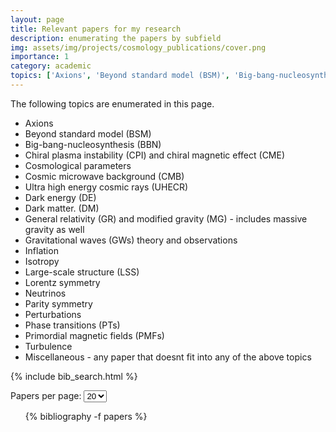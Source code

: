 ```yaml
---
layout: page
title: Relevant papers for my research
description: enumerating the papers by subfield
img: assets/img/projects/cosmology_publications/cover.png
importance: 1
category: academic
topics: ['Axions', 'Beyond standard model (BSM)', 'Big-bang-nucleosynthesis (BBN)', 'Chiral plasma instability (CPI) and chiral magnetic effect (CME)', 'Cosmological parameters','Cosmic microwave background (CMB)', 'Ultra high energy cosmic rays (UHECR)', 'Dark energy (DE)', 'Dark matter. (DM)', 'General relativity (GR) and modified gravity (MG)', 'Gravitational waves (GWs) theory & observations', 'Inflation', 'Isotropy', 'Large-scale structure (LSS)', 'Lorentz symmetry', 'Neutrinos', 'Parity symmetry', 'Perturbations', 'Phase transitions (PTs)', 'Primordial magnetic fields (PMFs)', 'Turbulence', 'Miscellaneous']
---
```

The following topics are enumerated in this page. 
- Axions
- Beyond standard model (BSM)
- Big-bang-nucleosynthesis (BBN)
- Chiral plasma instability (CPI) and chiral magnetic effect (CME)
- Cosmological parameters
- Cosmic microwave background (CMB)
- Ultra high energy cosmic rays (UHECR)
- Dark energy (DE)
- Dark matter. (DM)
- General relativity (GR) and modified gravity (MG) - includes massive gravity as well
- Gravitational waves (GWs) theory and observations
- Inflation
- Isotropy 
- Large-scale structure (LSS)
- Lorentz symmetry 
- Neutrinos
- Parity symmetry 
- Perturbations 
- Phase transitions (PTs)
- Primordial magnetic fields (PMFs)
- Turbulence
- Miscellaneous - any paper that doesnt fit into any of the above topics

{% include bib_search.html %}

<div class="bibliography-controls">
  <label for="per-page">Papers per page:</label>
  <select id="per-page">
    <option value="10">10</option>
    <option value="20" selected>20</option>
    <option value="50">50</option>
  </select>
</div>

<ul id="bib-list">
  {% bibliography -f papers %}
</ul>
<div id="bib-nav"></div>

<style>
  /* Anything that has the extra .hidden class is invisible */
  .hidden { display: none; }
</style>

<script>
document.addEventListener('DOMContentLoaded', () => {
  /* ---------- original pagination --------- */
  const perPageSelect = document.getElementById('per-page');
  const bibItems      = Array.from(document.querySelectorAll('#bib-list li'));
  const nav           = document.getElementById('bib-nav');

  let perPage     = +perPageSelect.value;
  let currentPage = 1;

  function showPage(page) {
    const start = (page - 1) * perPage;
    const end   = page * perPage;
    bibItems.forEach((item, idx) => {
      item.style.display = (idx >= start && idx < end) ? '' : 'none';
    });
    currentPage = page;
    buildNav();
  }

  function buildNav() {
    nav.innerHTML = '';
    const totalPages = Math.ceil(bibItems.length / perPage);
    for (let i = 1; i <= totalPages; i++) {
      const btn = document.createElement('button');
      btn.textContent = i;
      btn.disabled    = (i === currentPage);
      btn.addEventListener('click', () => showPage(i));
      nav.appendChild(btn);
    }
  }

  perPageSelect.addEventListener('change', () => {
    perPage = +perPageSelect.value;
    showPage(1);          // reset to first page when the page‑size changes
  });

  /* ---------- NEW: make “Abs” / “Bib” buttons collapse blocks ---------- */

  /* 1.  Ensure every abstract / bibtex block starts hidden */
  document.querySelectorAll('#bib-list div.abstract, #bib-list div.bibtex')
          .forEach(div => div.classList.add('hidden'));

  /* 2.  Wire the buttons */
  document.querySelectorAll('#bib-list a.abstract.btn').forEach(btn => {
    const block = btn.closest('li').querySelector('div.abstract');
    if (block) {
      btn.addEventListener('click', e => {
        e.preventDefault();
        block.classList.toggle('hidden');
      });
    }
  });

  document.querySelectorAll('#bib-list a.bibtex.btn').forEach(btn => {
    const block = btn.closest('li').querySelector('div.bibtex');
    if (block) {
      btn.addEventListener('click', e => {
        e.preventDefault();
        block.classList.toggle('hidden');
      });
    }
  });

  /* ---------- initial render ---------- */
  showPage(1);
});
</script>
